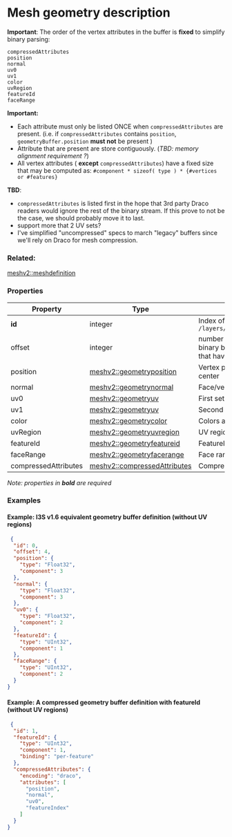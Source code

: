 # Mesh geometry description



**Important**: The order of the vertex attributes in the buffer is **fixed** to simplify binary parsing:
```
compressedAttributes
position
normal
uv0
uv1
color
uvRegion
featureId
faceRange
```
 
 **Important:**
- Each attribute must only be listed ONCE when `compressedAttributes` are present. (i.e. if `compressedAttributes` contains `position`, `geometryBuffer.position` **must not** be present )
- Attribute that are present are store contiguously. (_TBD: memory alignment requirement ?_)
- All vertex attributes ( **except** `compressedAttributes`) have a fixed size that may be computed as:
      `#component * sizeof( type ) * {#vertices or #features}`


 **TBD**:
 - `compressedAttributes` is listed first in the hope that 3rd party Draco readers would ignore the rest of the binary stream. If this prove to not be the case, we should probably move it to last.
 - support more that 2 UV sets? 
 - I've simplified "uncompressed" specs to march "legacy" buffers since we'll rely on Draco for mesh compression.

### Related:

[meshv2::meshdefinition](meshdefinition.md)
### Properties

| Property | Type | Description |
| --- | --- | --- |
| **id** | integer | Index of this buffer in the resource URL: e.g. `/layers/0/nodes/{resourceId}/geometries/{this.id}` |
| offset | integer | number of bytes to skip from the beginning of the binary buffer (e.g. useful to describe 'legacy' buffer that have a header. Default=`0`) |
| position | [meshv2::geometryposition](geometryposition.md) | Vertex positions relative to Oriented-bounding-box center |
| normal | [meshv2::geometrynormal](geometrynormal.md) | Face/vertex normal  |
| uv0 | [meshv2::geometryuv](geometryuv.md) | First set of UV coordinates (textured mesh only) |
| uv1 | [meshv2::geometryuv](geometryuv.md) | Second set of UV coordinates (textured mesh only) |
| color | [meshv2::geometrycolor](geometrycolor.md) | Colors attribute  |
| uvRegion | [meshv2::geometryuvregion](geometryuvregion.md) | UV regions (for repeated textures in texture atlases) |
| featureId | [meshv2::geometryfeatureid](geometryfeatureid.md) | FeatureId attribute |
| faceRange | [meshv2::geometryfacerange](geometryfacerange.md) | Face range for feature |
| compressedAttributes | [meshv2::compressedAttributes](compressedAttributes.md) | Compressed attributes |

*Note: properties in **bold** are required*

### Examples 

#### Example: I3S v1.6 equivalent geometry buffer definition (without UV regions) 

```json
 {
  "id": 0,
  "offset": 4,
  "position": {
    "type": "Float32",
    "component": 3
  },
  "normal": {
    "type": "Float32",
    "component": 3
  },
  "uv0": {
    "type": "Float32",
    "component": 2
  },
  "featureId": {
    "type": "UInt32",
    "component": 1
  },
  "faceRange": {
    "type": "UInt32",
    "component": 2
  }
} 
```

#### Example: A compressed geometry buffer definition with featureId (without UV regions) 

```json
 {
  "id": 1,
  "featureId": {
    "type": "UInt32",
    "component": 1,
    "binding": "per-feature"
  },
  "compressedAttributes": {
    "encoding": "draco",
    "attributes": [
      "position",
      "normal",
      "uv0",
      "featureIndex"
    ]
  }
} 
```

